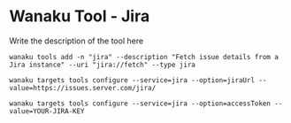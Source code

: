 # Wanaku Tool - Jira

Write the description of the tool here

```shell
wanaku tools add -n "jira" --description "Fetch issue details from a Jira instance" --uri "jira://fetch" --type jira
```

```shell
wanaku targets tools configure --service=jira --option=jiraUrl --value=https://issues.server.com/jira/
```

```shell
wanaku targets tools configure --service=jira --option=accessToken --value=YOUR-JIRA-KEY
```